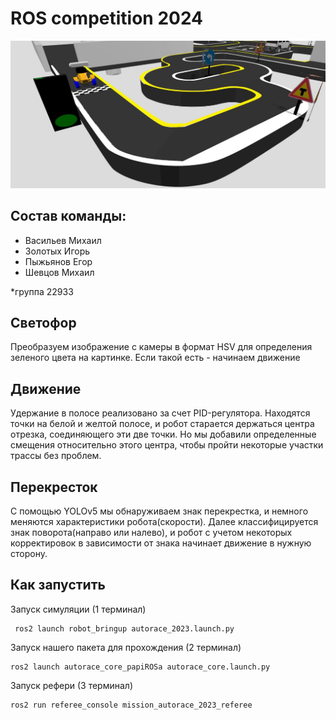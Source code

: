 # ROS competition 2024
![intro](./img/intro.jpg)

## Состав команды:
- Васильев Михаил
- Золотых Игорь
- Пыжьянов Егор
- Шевцов Михаил


*группа 22933

## Светофор

Преобразуем изображение с камеры в формат HSV для определения зеленого цвета на картинке.
Если такой есть - начинаем движение

## Движение

Удержание в полосе реализовано за счет PID-регулятора.
Находятся точки на белой и желтой полосе, и робот старается держаться центра отрезка, соединяющего эти две точки.
Но мы добавили определенные смещения относительно этого центра, чтобы пройти некоторые участки трассы без проблем.

## Перекресток

С помощью YOLOv5 мы обнаруживаем знак перекрестка, и немного меняются характеристики робота(скорости).
Далее классифицируется знак поворота(направо или налево), и робот с учетом некоторых корректировок в зависимости от знака начинает движение в нужную сторону.

## Как запустить

Запуск симуляции (1 терминал)
```
 ros2 launch robot_bringup autorace_2023.launch.py
```

Запуск нашего пакета для прохождения (2 терминал)
```
ros2 launch autorace_core_papiROSa autorace_core.launch.py
```

Запуск рефери (3 терминал)
```
ros2 run referee_console mission_autorace_2023_referee
```